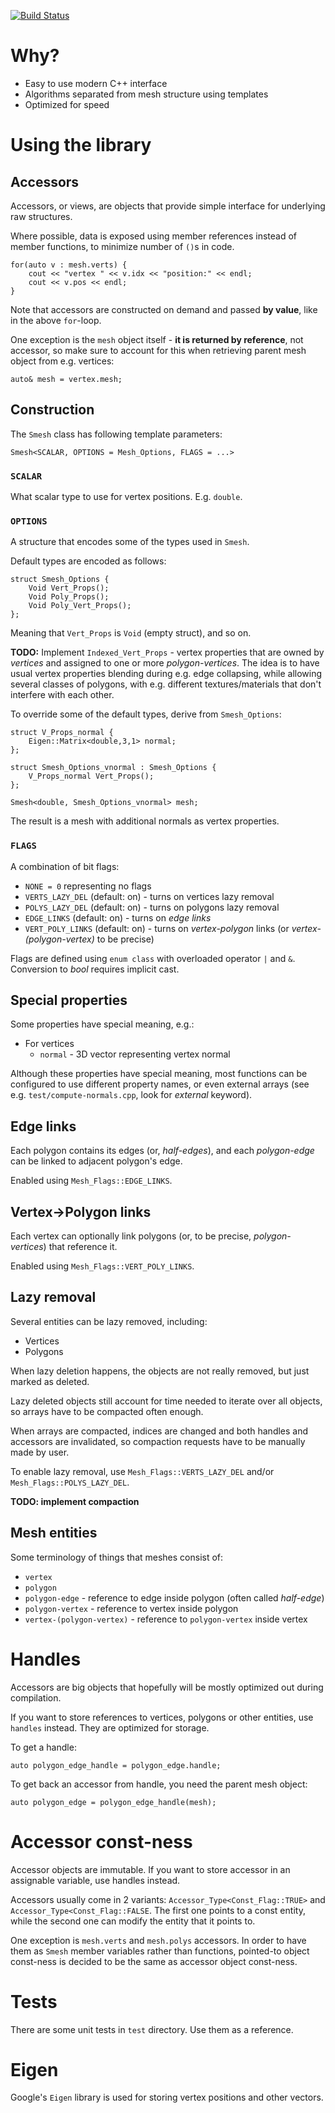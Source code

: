 [![Build Status](https://travis-ci.org/atablash/smesh.svg?branch=master)](https://travis-ci.org/atablash/smesh)

# Why?

* Easy to use modern C++ interface
* Algorithms separated from mesh structure using templates
* Optimized for speed

# Using the library

## Accessors

Accessors, or views, are objects that provide simple interface for underlying raw structures.

Where possible, data is exposed using member references instead of member functions, to minimize number of `()`s in code.

	for(auto v : mesh.verts) {
		cout << "vertex " << v.idx << "position:" << endl;
		cout << v.pos << endl;
	}

Note that accessors are constructed on demand and passed **by value**, like in the above `for`-loop.

One exception is the `mesh` object itself - **it is returned by reference**, not accessor, so make sure to account for this when retrieving parent mesh object from e.g. vertices:

	auto& mesh = vertex.mesh;

## Construction

The `Smesh` class has following template parameters:

	Smesh<SCALAR, OPTIONS = Mesh_Options, FLAGS = ...>

### `SCALAR`

What scalar type to use for vertex positions. E.g. `double`.

### `OPTIONS`

A structure that encodes some of the types used in `Smesh`.

Default types are encoded as follows:

	struct Smesh_Options {
		Void Vert_Props();
		Void Poly_Props();
		Void Poly_Vert_Props();
	};

Meaning that `Vert_Props` is `Void` (empty struct), and so on.

**TODO:** Implement `Indexed_Vert_Props` - vertex properties that are owned by *vertices* and assigned to one or more *polygon-vertices*. The idea is to have usual vertex properties blending during e.g. edge collapsing, while allowing several classes of polygons, with e.g. different textures/materials that don't interfere with each other.

To override some of the default types, derive from `Smesh_Options`:

	struct V_Props_normal {
		Eigen::Matrix<double,3,1> normal;
	};

	struct Smesh_Options_vnormal : Smesh_Options {
		V_Props_normal Vert_Props();
	};

	Smesh<double, Smesh_Options_vnormal> mesh;

The result is a mesh with additional normals as vertex properties.

### `FLAGS`

A combination of bit flags:

* `NONE = 0` representing no flags
* `VERTS_LAZY_DEL` (default: on) - turns on vertices lazy removal
* `POLYS_LAZY_DEL` (default: on) - turns on polygons lazy removal
* `EDGE_LINKS` (default: on) - turns on *edge links*
* `VERT_POLY_LINKS` (default: on) - turns on *vertex-polygon* links (or *vertex-(polygon-vertex)* to be precise)

Flags are defined using `enum class` with overloaded operator `|` and `&`. Conversion to *bool* requires implicit cast.

## Special properties

Some properties have special meaning, e.g.:

* For vertices
	* `normal` - 3D vector representing vertex normal

Although these properties have special meaning, most functions can be configured to use different property names, or even external arrays (see e.g. `test/compute-normals.cpp`, look for *external* keyword).

## Edge links

Each polygon contains its edges (or, *half-edges*), and each *polygon-edge* can be linked to adjacent polygon's edge.

Enabled using `Mesh_Flags::EDGE_LINKS`.

## Vertex->Polygon links

Each vertex can optionally link polygons (or, to be precise, *polygon-vertices*) that reference it.

Enabled using `Mesh_Flags::VERT_POLY_LINKS`.

## Lazy removal

Several entities can be lazy removed, including:

* Vertices
* Polygons

When lazy deletion happens, the objects are not really removed, but just marked as deleted.

Lazy deleted objects still account for time needed to iterate over all objects, so arrays have to be compacted often enough.

When arrays are compacted, indices are changed and both handles and accessors are invalidated, so compaction requests have to be manually made by user.

To enable lazy removal, use `Mesh_Flags::VERTS_LAZY_DEL` and/or `Mesh_Flags::POLYS_LAZY_DEL`.

**TODO: implement compaction**

## Mesh entities

Some terminology of things that meshes consist of:

* `vertex`
* `polygon`
* `polygon-edge` - reference to edge inside polygon (often called *half-edge*)
* `polygon-vertex` - reference to vertex inside polygon
* `vertex-(polygon-vertex)` - reference to `polygon-vertex` inside vertex

# Handles

Accessors are big objects that hopefully will be mostly optimized out during compilation.

If you want to store references to vertices, polygons or other entities, use `handles` instead. They are optimized for storage.

To get a handle:

	auto polygon_edge_handle = polygon_edge.handle;

To get back an accessor from handle, you need the parent mesh object:

	auto polygon_edge = polygon_edge_handle(mesh);

# Accessor const-ness

Accessor objects are immutable. If you want to store accessor in an assignable variable, use handles instead.

Accessors usually come in 2 variants: `Accessor_Type<Const_Flag::TRUE>` and `Accessor_Type<Const_Flag::FALSE`. The first one points to a const entity, while the second one can modify the entity that it points to.

One exception is `mesh.verts` and `mesh.polys` accessors. In order to have them as `Smesh` member variables rather than functions, pointed-to object const-ness is decided to be the same as accessor object const-ness.

# Tests

There are some unit tests in `test` directory. Use them as a reference.


# Eigen

Google's `Eigen` library is used for storing vertex positions and other vectors.

